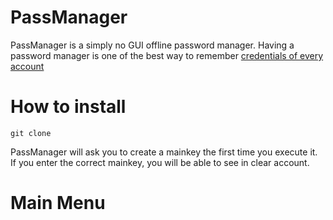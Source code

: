 # PassManager
PassManager is a simply no GUI offline password manager.
Having a password manager is one of the best way to remember <a href="https://www.malwarebytes.com/blog/news/2017/05/dont-need-27-different-passwords">credentials of every account</a>

# How to install
```
git clone 
```
PassManager will ask you to create a mainkey the first time you execute it.
If you enter the correct mainkey, you will be able to see in clear account.
# Main Menu

